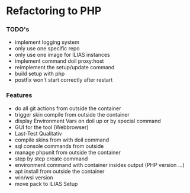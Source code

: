 # Refactoring to PHP

### TODO's
* implement logging system
* only use one specific repo
* only use one image for ILIAS instances
* implement command doil proxy:host
* reimplement the setup/update command
* build setup with php
* postfix won't start correctly after restart

### Features
* do all git actions from outside the container
* trigger skin compile from outside the container
* display Environment Vars on doil up or by special command
* GUI for the tool (Webbrowser)
* Last-Test Qualitativ
* compile skins from with doil command
* sql console commands from outside
* manage phpunit from outside the container
* step by step create command
* environment command with container insides output (PHP version ...)
* apt install from outside the container
* win/wsl version
* move pack to ILIAS Setup